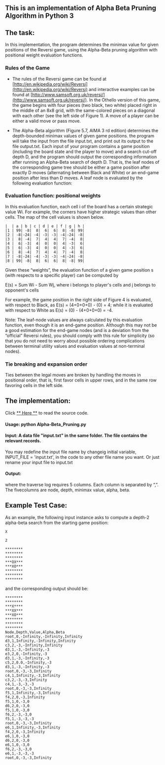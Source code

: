 ## This is an implementation of Alpha Beta Pruning Algorithm in Python 3
## The task:

In this implementation, the program determines the minimax value for given positions of the Reversi game, using the Alpha-Beta pruning algorithm with positional weight evaluation functions.

### Rules of the Game
* The rules of the Reversi game can be found at [http://en.wikipedia.org/wiki/Reversi](http://en.wikipedia.org/wiki/Reversi) and 
interactive examples can be found at [http://www.samsoft.org.uk/reversi/](http://www.samsoft.org.uk/reversi/). 
In the Othello version of this game, the game begins with four pieces (two black, two white) placed right in the middle of an 8x8 grid, 
with the same-colored pieces on a diagonal with each other (see the left side of Figure 1). 
A move of a player can be either a valid move or pass move.

* The Alpha-Beta algorithm (Figure 5.7, AIMA 3 rd edition) determines the depth-bounded minimax values of given game positions. 
the program will take the input from the file input.txt, and print out its output to the file output.txt. 
Each input of your program contains a game position (including the board state and the player to move) and a search cut-off depth D, 
and the program should output the corresponding information after running an Alpha-Beta search of depth D. 
That is, the leaf nodes of the corresponding game tree should be either a game position after exactly D moves 
(alternating between Black and White) or an end-game position after less than D moves. 
A leaf node is evaluated by the following evaluation function:

### Evaluation function: positional weights 

In this evaluation function, each cell i of the board has a certain strategic value Wi. 
For example, the corners have higher strategic values than other cells. The map of the cell values is shown below.

```text
|  | a | b | c | d | e | f | g | h |
|1 | 99| -8|  8|  6|  6|  8| -8| 99|
|2 | -8|-24| -4| -3| -3| -4|-24| -8|
|3 |  8| -4|  7|  4|  4|  7| -4|  8|
|4 |  6| -3|  4|  0|  0|  4| -3|  6|
|5 |  6| -3|  4|  0|  0|  4| -3|  6|
|6 |  8| -4|  7|  4|  4|  7| -4|  8|
|7 | -8|-24| -4| -3| -3| -4|-24| -8|
|8 | 99| -8|  8|  6|  6|  8| -8| 99|
```

Given these “weights”, the evaluation function of a given game position s (with respects to a specific player) 
can be computed by

E(s) = Sum Wi - Sum Wj, where i belongs to player's cells and j belongs to opponent's cells

For example, the game position in the right side of Figure 4 is evaluated, with respect to Black, as E(s) = (4+0+0+0) - (0) = 4; while it is evaluated with respect to White as E(s) = (0) - (4+0+0+0) = -4.

Note: The leaf-node values are always calculated by this evaluation function, even though it is an end-game position. Although this may not be a good estimation for the end-game nodes (and is a deviation from the “official” Reversi rules), you should comply with this rule for simplicity (so that you do not need to worry about possible ordering complications between terminal utility values and evaluation values at non-terminal nodes).

### Tie breaking and expansion order

Ties between the legal moves are broken by handling the moves in positional order, that is, first favor cells in upper rows, and in the same row favoring cells in the left side. 


## The implementation:

Click [** Here **](https://github.com/Cheng-Lin-Li/AI/blob/master/Alpha-Beta_Pruning/Alpha-Beta_Pruning.py) to read the source code.

#### Usage: python Alpha-Beta_Pruning.py	

#### Input: A data file "input.txt" in the same folder. The file contains the relevant records.

You may redefine the input file name by changeig initial variable, INPUT_FILE = 'input.txt', in the code to any other file name you want.
Or just rename your input file to input.txt

#### Output:

<next state> <traverse log> where the traverse log requires 5 columns. Each column is separated by “,”. The fivecolumns are node, depth, minimax value, alpha, beta.


## Example Test Case:

As an example, the following input instance asks to compute a depth-2 alpha-beta search from the starting game position: 
```text
X 

2

******** 
******** 
******** 
***OX*** 
***XO*** 
******** 
******** 
********
```

and the corresponding output should be: 

```text
******** 
******** 
***X**** 
***XX*** 
***XO*** 
******** 
******** 
********
Node,Depth,Value,Alpha,Beta 
root,0,-Infinity,-Infinity,Infinity 
d3,1,Infinity,-Infinity,Infinity 
c3,2,-3,-Infinity,Infinity 
d3,1,-3,-Infinity,-3 
e3,2,0,-Infinity,-3 
d3,1,-3,-Infinity,-3 
c5,2,0.0,-Infinity,-3 
d3,1,-3,-Infinity,-3 
root,0,-3,-3,Infinity 
c4,1,Infinity,-3,Infinity 
c3,2,-3,-3,Infinity 
c4,1,-3,-3,-3
root,0,-3,-3,Infinity 
f5,1,Infinity,-3,Infinity
f4,2,0,-3,Infinity 
f5,1,0,-3,0 
d6,2,0,-3,0 
f5,1,0,-3,0 
f6,2,-3,-3,0 
f5,1,-3,-3,-3
root,0,-3,-3,Infinity 
e6,1,Infinity,-3,Infinity 
f4,2,0,-3,Infinity 
e6,1,0,-3,0 
d6,2,0,-3,0 
e6,1,0,-3,0 
f6,2,-3,-3,0 
e6,1,-3,-3,-3
root,0,-3,-3,Infinity
```

